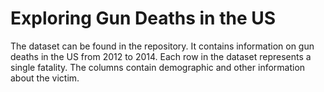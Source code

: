 # Exploring Gun Deaths in the US

The dataset can be found in the repository. It contains information on gun deaths in the US from 2012 to 2014. Each row in the dataset represents a single fatality. The columns contain demographic and other information about the victim.
